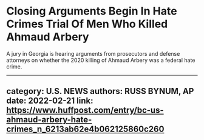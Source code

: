 # Closing Arguments Begin In Hate Crimes Trial Of Men Who Killed Ahmaud Arbery

A jury in Georgia is hearing arguments from prosecutors and defense attorneys on whether the 2020 killing of Ahmaud Arbery was a federal hate crime.

---
category: U.S. NEWS
authors: RUSS BYNUM, AP
date: 2022-02-21
link: https://www.huffpost.com/entry/bc-us-ahmaud-arbery-hate-crimes_n_6213ab62e4b062125860c260
---
